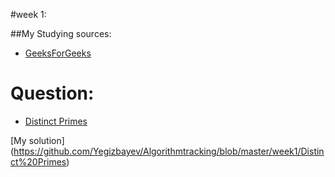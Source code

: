 #week 1:

##My Studying sources:
- [GeeksForGeeks](http://www.geeksforgeeks.org/sieve-of-eratosthenes/)

# Question:
- [Distinct Primes](http://www.spoj.com/problems/AMR11E/)

[My solution] (https://github.com/Yegizbayev/Algorithmtracking/blob/master/week1/Distinct%20Primes)


